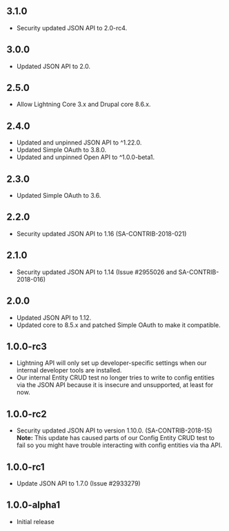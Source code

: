 ## 3.1.0
* Security updated JSON API to 2.0-rc4.

## 3.0.0
* Updated JSON API to 2.0.

## 2.5.0
* Allow Lightning Core 3.x and Drupal core 8.6.x.

## 2.4.0
* Updated and unpinned JSON API to ^1.22.0.
* Updated Simple OAuth to 3.8.0.
* Updated and unpinned Open API to ^1.0.0-beta1.

## 2.3.0
* Updated Simple OAuth to 3.6.

## 2.2.0
* Security updated JSON API to 1.16 (SA-CONTRIB-2018-021)

## 2.1.0
* Security updated JSON API to 1.14 (Issue #2955026 and SA-CONTRIB-2018-016)

## 2.0.0
* Updated JSON API to 1.12.
* Updated core to 8.5.x and patched Simple OAuth to make it compatible.

## 1.0.0-rc3
* Lightning API will only set up developer-specific settings when our internal
  developer tools are installed.
* Our internal Entity CRUD test no longer tries to write to config entities via
  the JSON API because it is insecure and unsupported, at least for now.

## 1.0.0-rc2
* Security updated JSON API to version 1.10.0. (SA-CONTRIB-2018-15)  
  **Note:** This update has caused parts of our Config Entity CRUD test to fail
  so you might have trouble interacting with config entities via tha API.  

## 1.0.0-rc1
* Update JSON API to 1.7.0 (Issue #2933279)

## 1.0.0-alpha1
* Initial release

